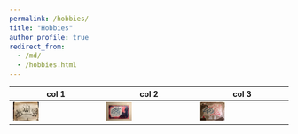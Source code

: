 ```yaml
---
permalink: /hobbies/
title: "Hobbies"
author_profile: true
redirect_from: 
  - /md/
  - /hobbies.html
---
```


| col 1      | col 2      | col 3 |
|------------|-------------|-------------|
| <img src="../images/art-1.jpg" width="30%">  | <img src="../images/art-2.jpg" width="30%">  | <img src="../images/art-3.jpg" width="30%"> |

